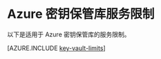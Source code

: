 <properties
   pageTitle="Azure 密钥保管库服务限制 | Microsoft Azure"
   description="了解适用于 Azure 密钥保管库的服务限制。"
   documentationCenter="dev-center-name"
   services="key-vault"  
   authors="msmbaldwin" 
   manager="mbaldwin"
   editor=""/>

<tags
   ms.service="key-vault"
   ms.date="09/22/2015"
   wacn.date="02/26/2016"/>

# Azure 密钥保管库服务限制

以下是适用于 Azure 密钥保管库的服务限制。

[AZURE.INCLUDE [key-vault-limits](../includes/key-vault-limits.md)]

<!---HONumber=Mooncake_1207_2015-->